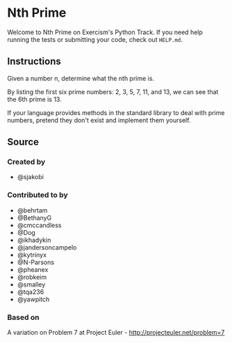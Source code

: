 # Nth Prime

Welcome to Nth Prime on Exercism's Python Track.
If you need help running the tests or submitting your code, check out `HELP.md`.

## Instructions

Given a number n, determine what the nth prime is.

By listing the first six prime numbers: 2, 3, 5, 7, 11, and 13, we can see that
the 6th prime is 13.

If your language provides methods in the standard library to deal with prime
numbers, pretend they don't exist and implement them yourself.

## Source

### Created by

- @sjakobi

### Contributed to by

- @behrtam
- @BethanyG
- @cmccandless
- @Dog
- @ikhadykin
- @jandersoncampelo
- @kytrinyx
- @N-Parsons
- @pheanex
- @robkeim
- @smalley
- @tqa236
- @yawpitch

### Based on

A variation on Problem 7 at Project Euler - http://projecteuler.net/problem=7